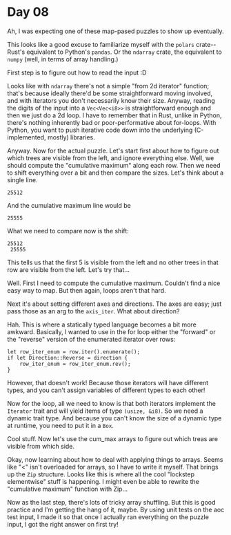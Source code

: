 # Day 08
Ah, I was expecting one of these map-pased puzzles to show up eventually.

This looks like a good excuse to familiarize myself with the `polars` crate--Rust's equivalent to Python's `pandas`. 
Or the `ndarray` crate, the equivalent to `numpy` (well, in terms of array handling.)

First step is to figure out how to read the input :D 

Looks like with `ndarray` there's not a simple "from 2d iterator" function; that's because ideally there'd be some 
straightforward moving involved, and with iterators you don't necessarily know their size. Anyway, reading the digits 
of the input into a `Vec<Vec<i8>>` is straightforward enough and then we just do a 2d loop. I have to remember that 
in Rust, unlike in Python, there's nothing inherently bad or poor-performative about for-loops. With Python, you want to 
push iterative code down into the underlying (C-implemented, mostly) libraries.

Anyway. Now for the actual puzzle. Let's start first about how to figure out which trees are visible from the left, and ignore 
everything else. Well, we should compute the "cumulative maximum" along each row. Then we need to shift everything over a bit 
and then compare the sizes. Let's think about a single line.

`25512`

And the cumulative maximum line would be 

`25555`

What we need to compare now is the shift:

```
25512
 25555
```
This tells us that the first 5 is visible from the left and no other trees in that 
row are visible from the left. Let's try that...

Well. First I need to compute the cumulative maximum. Couldn't find a nice easy way to map. But then again, loops aren't that hard.

Next it's about setting different axes and directions. The axes are easy; just pass those as an arg to the `axis_iter`. What about 
direction?

Hah. This is where a statically typed language becomes a bit more awkward. Basically, I wanted to use in the for loop either the 
"forward" or the "reverse" version of the enumerated iterator over rows: 

```
let row_iter_enum = row.iter().enumerate();
if let Direction::Reverse = direction {
    row_iter_enum = row_iter_enum.rev();
}
```

However, that doesn't work! Because those iterators will have different types, and you can't assign variables of different types to each other! 

Now for the loop, all we need to know is that both iterators implement the `Iterator` trait and will yield items of type `(usize, &i8)`. So we need 
a dynamic trait type. And because you can't know the size of a dynamic type at runtime, you need to put it in a `Box`.

Cool stuff. Now let's use the cum_max arrays to figure out which treas are visible from which side.

Okay, now learning about how to deal with applying things to arrays. Seems like "<" isn't overloaded for arrays, so I have to write it myself. That 
brings up the `Zip` structure. Looks like this is where all the cool "lockstep elementwise" stuff is happening. I might even be able to rewrite the 
"cumulative maximum" function with Zip...

Now as the last step, there's lots of tricky array shuffling. But this is good practice and I'm getting the hang of it, maybe. By using unit tests on the 
aoc test input, I made it so that once I actually ran everything on the puzzle input, I got the right answer on first try!